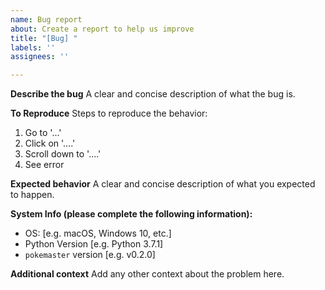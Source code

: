 ```yaml
---
name: Bug report
about: Create a report to help us improve
title: "[Bug] "
labels: ''
assignees: ''

---
```


**Describe the bug**
A clear and concise description of what the bug is.

**To Reproduce**
Steps to reproduce the behavior:
1. Go to '...'
2. Click on '....'
3. Scroll down to '....'
4. See error

**Expected behavior**
A clear and concise description of what you expected to happen.

**System Info (please complete the following information):**
 - OS: [e.g. macOS, Windows 10, etc.]
 - Python Version [e.g. Python 3.7.1]
 - `pokemaster` version [e.g. v0.2.0]

**Additional context**
Add any other context about the problem here.
